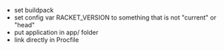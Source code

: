 - set buildpack
- set config var RACKET_VERSION to something that is not "current" or "head"
- put application in app/ folder
- link directly in Procfile
